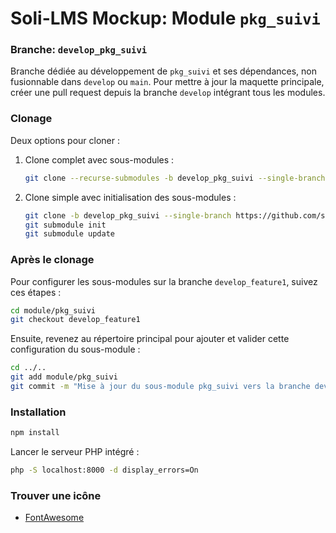 # Soli-LMS Mockup: Module `pkg_suivi`

### Branche: `develop_pkg_suivi`

Branche dédiée au développement de `pkg_suivi` et ses dépendances, non fusionnable dans `develop` ou `main`. Pour mettre à jour la maquette principale, créer une pull request depuis la branche `develop` intégrant tous les modules.

### Clonage

Deux options pour cloner :

1. Clone complet avec sous-modules :
   ```bash
   git clone --recurse-submodules -b develop_pkg_suivi --single-branch https://github.com/soli-lms/soli-lms_mockup.git develop_mockup_pkg_suivi
   ```

2. Clone simple avec initialisation des sous-modules :
   ```bash
   git clone -b develop_pkg_suivi --single-branch https://github.com/soli-lms/soli-lms_mockup.git develop_mockup_pkg_suivi
   git submodule init
   git submodule update
   ```

### Après le clonage

Pour configurer les sous-modules sur la branche `develop_feature1`, suivez ces étapes :

```bash
cd module/pkg_suivi
git checkout develop_feature1
``` 

Ensuite, revenez au répertoire principal pour ajouter et valider cette configuration du sous-module :

```bash
cd ../..
git add module/pkg_suivi
git commit -m "Mise à jour du sous-module pkg_suivi vers la branche develop_feature1"
```

### Installation

```bash
npm install
```

Lancer le serveur PHP intégré :
```bash
php -S localhost:8000 -d display_errors=On
```

### Trouver une icône

- [FontAwesome](https://fontawesome.com/v5/search?o=r&m=free)